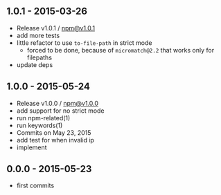 

## 1.0.1 - 2015-03-26
- Release v1.0.1 / npm@v1.0.1
- add more tests
- little refactor to use `to-file-path` in strict mode
  + forced to be done, because of `micromatch@2.2` that works only for filepaths
- update deps

## 1.0.0 - 2015-05-24
- Release v1.0.0 / npm@v1.0.0
- add support for no strict mode
- run npm-related(1)
- run keywords(1)
- Commits on May 23, 2015
- add test for when invalid ip
- implement

## 0.0.0 - 2015-05-23
- first commits
